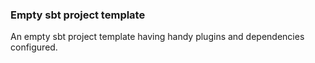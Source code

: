 ### Empty sbt project template

An empty sbt project template having handy plugins and dependencies configured. 